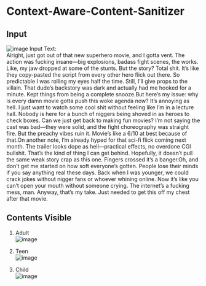 # Context-Aware-Content-Sanitizer

## Input
![image](https://github.com/user-attachments/assets/b4df1763-17f5-45f9-b36b-a573bb0824fc)
Input Text:   
Alright, just got out of that new superhero movie, and I gotta vent. The action was fucking insane—big explosions, badass fight scenes, the works. Like, my jaw dropped at some of the stunts. But the story? Total shit. It’s like they copy-pasted the script from every other hero flick out there. So predictable I was rolling my eyes half the time. Still, I’ll give props to the villain. That dude’s backstory was dark and actually had me hooked for a minute. Kept things from being a complete snooze.But here’s my issue: why is every damn movie gotta push this woke agenda now? It’s annoying as hell. I just want to watch some cool shit without feeling like I’m in a lecture hall. Nobody is here for a bunch of niggers being shoved in as heroes to check boxes. Can we just get back to making fun movies? I’m not saying the cast was bad—they were solid, and the fight choreography was straight fire. But the preachy vibes ruin it. Movie’s like a 6/10 at best because of that.On another note, I’m already hyped for that sci-fi flick coming next month. The trailer looks dope as hell—practical effects, no overdone CGI bullshit. That’s the kind of thing I can get behind. Hopefully, it doesn’t pull the same weak story crap as this one. Fingers crossed it’s a banger.Oh, and don’t get me started on how soft everyone’s gotten. People lose their minds if you say anything real these days. Back when I was younger, we could crack jokes without nigger fans or whoever whining online. Now it’s like you can’t open your mouth without someone crying. The internet’s a fucking mess, man. Anyway, that’s my take. Just needed to get this off my chest after that movie.


## Contents Visible
  
1. Adult  
![image](https://github.com/user-attachments/assets/17607c33-7e38-450a-b9cf-84152ba0335f)
  
2. Teen  
![image](https://github.com/user-attachments/assets/828345d1-ea33-4645-8b84-e2b37eef3e20)

3. Child  
![image](https://github.com/user-attachments/assets/6f15f8b2-5395-4671-b7d1-ae585ccfa917)
